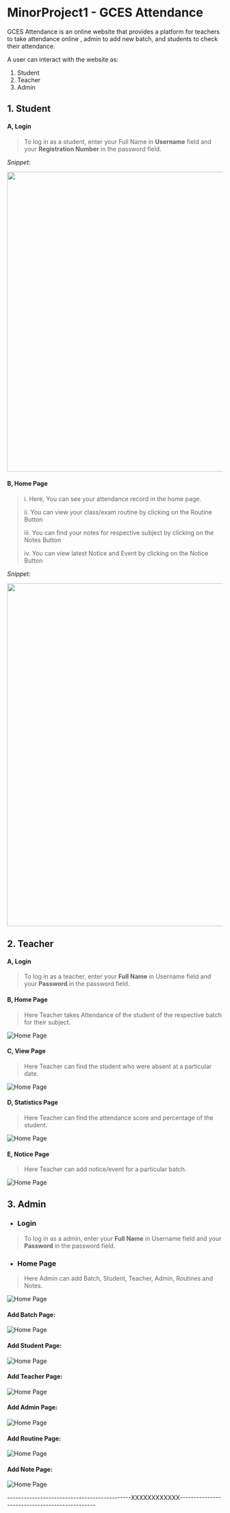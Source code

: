 # MinorProject1 - GCES Attendance

GCES Attendance is an online website that provides a platform for teachers to take attendance online , admin to add new batch, and students to check their attendance.

A user can interact with the website as:
1. Student
2. Teacher
3. Admin

## 1. Student

 ####   A, Login

> To log in as a student, enter your Full Name in **Username** field and your **Registration Number** in the password field. 

  *Snippet:* 
  
   <img src="/DocumentationImage/login.JPG" width="700">
 
 

####   B, Home Page

> i. Here, You can see your attendance record in the home page.
>
> ii. You can view your class/exam routine by clicking on the Routine Button
> 
> iii. You can find your notes for respective subject by clicking on the Notes Button
>
> iv. You can view latest Notice and Event by clicking on the Notice Button
      
      
   *Snippet:* 
   
   
   <img src="/DocumentationImage/Student/Home.JPG" width="800">


## 2. Teacher

 ####  A, Login

> To log in as a teacher, enter your **Full Name** in Username field and your **Password** in the password field. 

####  B, Home Page
> Here Teacher takes Attendance of the student of the respective batch for their subject.
    
![Home Page](/DocumentationImage/Teacher/home.JPG)

#### C, View Page
> Here Teacher can find the student who were absent at a particular date.
    
![Home Page](/DocumentationImage/Teacher/view.JPG)

#### D, Statistics Page
> Here Teacher can find the attendance score and percentage of the student.
    
![Home Page](/DocumentationImage/Teacher/Statistics.JPG)

#### E, Notice Page
> Here Teacher can add notice/event for a particular batch.
    
![Home Page](/DocumentationImage/Teacher/notice.JPG)


## 3. Admin

- ### Login

> To log in as a admin, enter your **Full Name** in Username field and your **Password** in the password field. 

- ### Home Page

> Here Admin can add Batch, Student, Teacher, Admin, Routines and Notes.

![Home Page](/DocumentationImage/Admin/home.JPG)

#### Add Batch Page:
![Home Page](/DocumentationImage/Admin/addBatch.JPG)
#### Add Student Page:
![Home Page](/DocumentationImage/Admin/addStudent.JPG)
#### Add Teacher Page:
![Home Page](/DocumentationImage/Admin/addTeacher.JPG)
#### Add Admin Page:
![Home Page](/DocumentationImage/Admin/addAdmin.JPG)
#### Add Routine Page:
![Home Page](/DocumentationImage/Admin/addRoutine.JPG)
#### Add Note Page:
![Home Page](/DocumentationImage/Admin/addNote.JPG)



---------------------------------------------XXXXXXXXXXXX-----------------------------------------------









